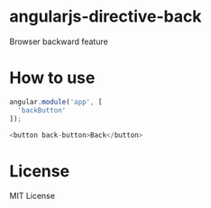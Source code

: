 # angularjs-directive-back
Browser backward feature

# How to use
```javascript
angular.module('app', [
  'backButton'
]);

<button back-button>Back</button>
```

# License
MIT License

